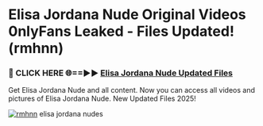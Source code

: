 # Elisa Jordana Nude Original Videos 0nlyFans Leaked - Files Updated! (rmhnn)

<h3>🔴 CLICK HERE 🌐==►► <a href="https://tinyurl.com/52m3yx9h" rel="nofollow">Elisa Jordana Nude Updated Files</a></h3>

Get Elisa Jordana Nude and all content. Now you can access all videos and pictures of Elisa Jordana Nude. New Updated Files 2025!

[![rmhnn](https://i.imgur.com/TnHtlc8.gif)](https://tinyurl.com/52m3yx9h)
elisa jordana nudes